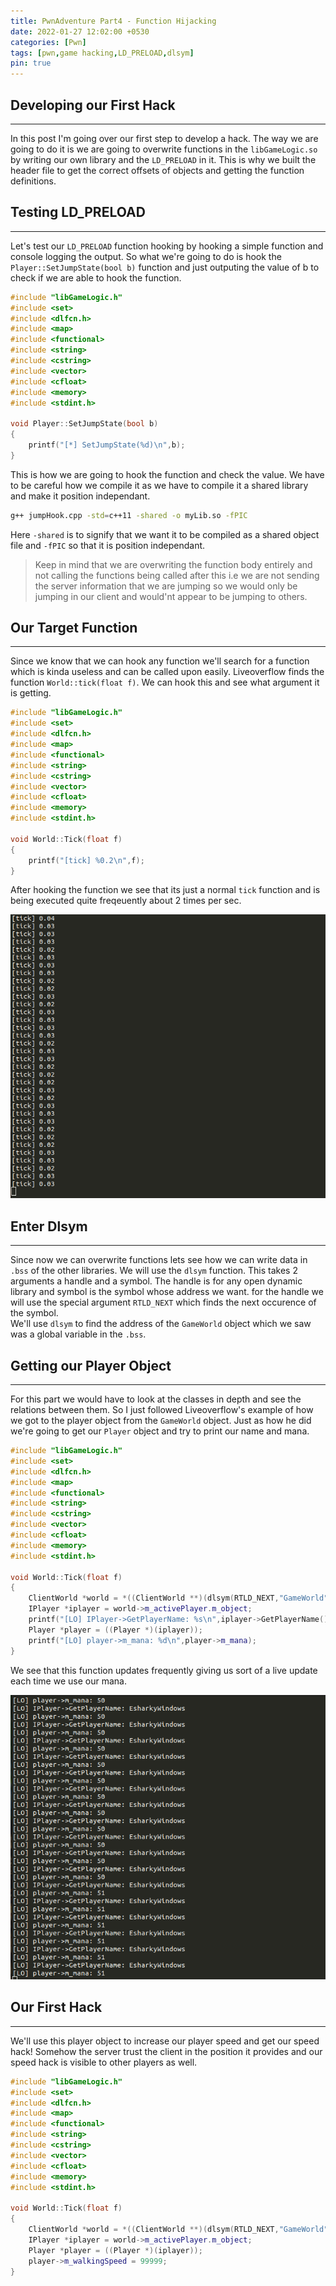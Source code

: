 ```yaml
---
title: PwnAdventure Part4 - Function Hijacking
date: 2022-01-27 12:02:00 +0530
categories: [Pwn]
tags: [pwn,game hacking,LD_PRELOAD,dlsym]
pin: true
---
```


## Developing our First Hack
---
In this post I'm going over our first step to develop a hack. The way we are going to do it is we are going to overwrite functions in the `libGameLogic.so` by writing our own library and the `LD_PRELOAD` in it. This is why we built the header file to get the correct offsets of objects and getting the function definitions.  

## Testing LD_PRELOAD
---
Let's test our `LD_PRELOAD` function hooking by hooking a simple function and console logging the output. So what we're going to do is hook the `Player::SetJumpState(bool b)` function and just outputing the value of b to check if we are able to hook the function.  
```cpp
#include "libGameLogic.h"
#include <set>
#include <dlfcn.h>
#include <map>
#include <functional>
#include <string>
#include <cstring>
#include <vector>
#include <cfloat>
#include <memory>
#include <stdint.h>

void Player::SetJumpState(bool b)
{
    printf("[*] SetJumpState(%d)\n",b);
}
```
This is how we are going to hook the function and check the value. We have to be careful how we compile it as we have to compile it a shared library and make it position independant.  
```bash
g++ jumpHook.cpp -std=c++11 -shared -o myLib.so -fPIC
```
Here `-shared` is to signify that we want it to be compiled as a shared object file and `-fPIC` so that it is position independant.  

> Keep in mind that we are overwriting the function body entirely and not calling the functions being called after this i.e we are not sending the server information that we are jumping so we would only be jumping in our client and would'nt appear to be jumping to others.  

## Our Target Function
---
Since we know that we can hook any function we'll search for a function which is kinda useless and can be called upon easily. Liveoverflow finds the function `World::tick(float f)`. We can hook this and see what argument it is getting.  
```cpp
#include "libGameLogic.h"
#include <set>
#include <dlfcn.h>
#include <map>
#include <functional>
#include <string>
#include <cstring>
#include <vector>
#include <cfloat>
#include <memory>
#include <stdint.h>

void World::Tick(float f)
{
    printf("[tick] %0.2\n",f);
}
```
After hooking the function we see that its just a normal `tick` function and is being executed quite freqeuently about 2 times per sec.  

![tick](/assets/postimg/pwnadv4/tick.png)  

## Enter Dlsym
---
Since now we can overwrite functions lets see how we can write data in `.bss` of the other libraries. We will use the `dlsym` function. This takes 2 arguments a handle and a symbol. The handle is for any open dynamic library and symbol is the symbol whose address we want. for the handle we will use the special argument `RTLD_NEXT` which finds the next occurence of the symbol.  
We'll use `dlsym` to find the address of the `GameWorld` object which we saw was a global variable in the `.bss`.  

## Getting our Player Object
---
For this part we would have to look at the classes in depth and see the relations between them. So I just followed Liveoverflow's example of how we got to the player object from the `GameWorld` object. Just as how he did we're going to get our `Player` object and try to print our name and mana.
```cpp
#include "libGameLogic.h"
#include <set>
#include <dlfcn.h>
#include <map>
#include <functional>
#include <string>
#include <cstring>
#include <vector>
#include <cfloat>
#include <memory>
#include <stdint.h>

void World::Tick(float f)
{
    ClientWorld *world = *((ClientWorld **)(dlsym(RTLD_NEXT,"GameWorld")));
    IPlayer *iplayer = world->m_activePlayer.m_object;
    printf("[LO] IPlayer->GetPlayerName: %s\n",iplayer->GetPlayerName());
    Player *player = ((Player *)(iplayer));
    printf("[LO] player->m_mana: %d\n",player->m_mana);
}
```
We see that this function updates frequently giving us sort of a live update each time we use our mana.

![info](/assets/postimg/pwnadv4/info.png)

## Our First Hack
---
We'll use this player object to increase our player speed and get our speed hack! Somehow the server trust the client in the position it provides and our speed hack is visible to other players as well.

```cpp
#include "libGameLogic.h"
#include <set>
#include <dlfcn.h>
#include <map>
#include <functional>
#include <string>
#include <cstring>
#include <vector>
#include <cfloat>
#include <memory>
#include <stdint.h>

void World::Tick(float f)
{
    ClientWorld *world = *((ClientWorld **)(dlsym(RTLD_NEXT,"GameWorld")));
    IPlayer *iplayer = world->m_activePlayer.m_object;
    Player *player = ((Player *)(iplayer));
    player->m_walkingSpeed = 99999;
}
```
